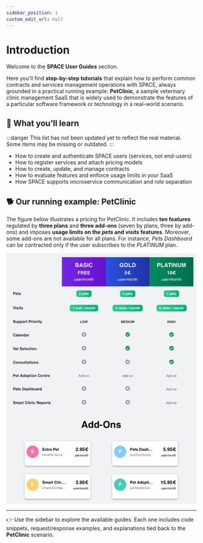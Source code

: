 ```yaml
---
sidebar_position: 1
custom_edit_url: null
---
```


# Introduction

Welcome to the **SPACE User Guides** section.  

Here you’ll find **step-by-step tutorials** that explain how to perform common contracts and services management operations with SPACE, always grounded in a practical running example: **PetClinic**, a sample veterinary clinic management SaaS that is widely used to demonstrate the features of a particular software framework or technology in a real-world scenario.

## 🎯 What you’ll learn

:::danger 
This list has not been updated yet to reflect the real material. Some items may be missing or outdated.
:::

- How to create and authenticate SPACE users (services, not end-users)  
- How to register services and attach pricing models  
- How to create, update, and manage contracts  
- How to evaluate features and enforce usage limits in your SaaS  
- How SPACE supports microservice communication and role separation  

## 🐕 Our running example: PetClinic

The figure below illustrates a pricing for PetClinic. It includes **ten features** regulated by **three plans** and **three add-ons** (seven by plans, three by add-ons) and imposes **usage limits on the ***pets*** and ***visits*** features**. Moreover, some add-ons are not available for all plans. For instance, *Pets Dashboard* can be contracted only if the user subscribes to the *PLATINUM* plan.

![PetClinic Pricing](../../../static/img/pricing-description-languages/pricing2yaml/petclinic.png)

---

👉 Use the sidebar to explore the available guides. Each one includes code snippets, request/response examples, and explanations tied back to the **PetClinic** scenario.
